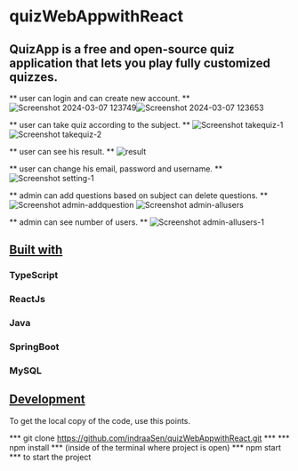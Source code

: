 # quizWebAppwithReact

## QuizApp is a free and open-source quiz application that lets you play fully customized quizzes.

** user can login and can create new account. ** 
![Screenshot 2024-03-07 123749](https://github.com/indraaSen/quizWebAppwithReact/assets/154053128/108e44d1-77bc-4678-9109-4e6384f56bae)![Screenshot 2024-03-07 123653](https://github.com/indraaSen/quizWebAppwithReact/assets/154053128/e9cd5884-43a6-4886-85c0-e64e862ed4c9)

** user can take quiz according to the subject. ** 
![Screenshot takequiz-1](https://github.com/indraaSen/quizWebAppwithReact/assets/154053128/64fb6bbc-9a28-4061-bd6f-8cfc1e97eb70)
![Screenshot takequiz-2](https://github.com/indraaSen/quizWebAppwithReact/assets/154053128/05199bdb-dfad-4a05-aa90-2ef56b856b7b)

** user can see his result. ** 
![result](https://github.com/indraaSen/quizWebAppwithReact/assets/154053128/56c6bef8-5e81-4196-b659-6fefbaf87214)

** user can change his email, password and username. ** 
![Screenshot setting-1](https://github.com/indraaSen/quizWebAppwithReact/assets/154053128/488a0012-885c-4ebd-afbb-479f476eff9c)

** admin can add questions based on subject can delete questions. ** 
![Screenshot admin-addquestion](https://github.com/indraaSen/quizWebAppwithReact/assets/154053128/afde81d6-cf5a-4d5d-94c1-3ca0773fabf4)
![Screenshot admin-allusers](https://github.com/indraaSen/quizWebAppwithReact/assets/154053128/43f05fed-30ba-44c5-8ba2-722fb367184c)

** admin can see number of users. ** 
![Screenshot admin-allusers-1](https://github.com/indraaSen/quizWebAppwithReact/assets/154053128/2038763c-8a43-4d6c-8c21-6a2164b300ce)

## <ins>Built with</ins>

### TypeScript
### ReactJs
### Java
### SpringBoot
### MySQL

## <ins>Development</ins>

To get the local copy of the code, use this points.

*** git clone https://github.com/indraaSen/quizWebAppwithReact.git ***
*** npm install *** (inside of the terminal where project is open)
*** npm start *** to start the project
